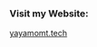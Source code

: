 <h3 align="left">Visit my Website:</h3>
<p align="left">
<a href="https://yayamomt.tech/" target="blank">
  yayamomt.tech
</a>
</p>
